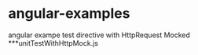 angular-examples
================

angular exampe test directive with HttpRequest Mocked
***unitTestWithHttpMock.js
